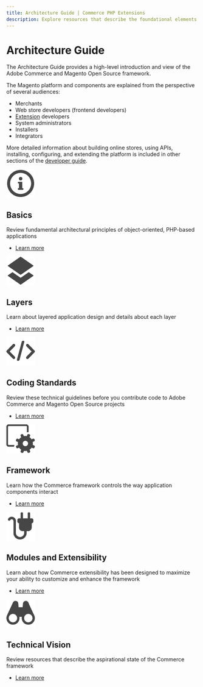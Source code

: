 ```yaml
---
title: Architecture Guide | Commerce PHP Extensions
description: Explore resources that describe the foundational elements of the Adobe Commerce and Magento Open Source framework.
---
```


# Architecture Guide

The Architecture Guide provides a high-level introduction and view of the Adobe Commerce and Magento Open Source framework.

The Magento platform and components are explained from the perspective of several audiences:

-  Merchants
-  Web store developers (frontend developers)
-  [Extension](https://glossary.magento.com/extension) developers
-  System administrators
-  Installers
-  Integrators

More detailed information about building online stores, using APIs, installing, configuring, and extending the platform is included in other sections of the [developer guide](https://devdocs.magento.com).

<TextBlock slots="image, heading, text, links" width="50%" />

![Architectural basics](../_images/info.png)

## Basics

Review fundamental architectural principles of object-oriented, PHP-based applications

-  [Learn more](basics/)

<TextBlock slots="image, heading, text, links" width="50%" />

![Architectural layers](../_images/layers.png)

## Layers

Learn about layered application design and details about each layer 

-  [Learn more](layers/)

<TextBlock slots="image, heading, text, links" width="50%" />

![Coding standards](../_images/code.png)

## Coding Standards

Review these technical guidelines before you contribute code to Adobe Commerce and Magento Open Source projects

-  [Learn more](coding-standards/)

<TextBlock slots="image, heading, text, links" width="50%" />

![Architectural framework](../_images/app-delivery.png)

## Framework

Learn how the Commerce framework controls the way application components interact

-  [Learn more](framework/)

<TextBlock slots="image, heading, text, links" width="50%" />

![Modules and extensibility](../_images/extension.png)

## Modules and Extensibility

Learn about how Commerce extensibility has been designed to maximize your ability to customize and enhance the framework

-  [Learn more](modules/)

<TextBlock slots="image, heading, text, links" width="50%" />

![Technical vision](../_images/browse.png)

## Technical Vision

Review resources that describe the aspirational state of the Commerce framework

-  [Learn more](technical-vision/)

